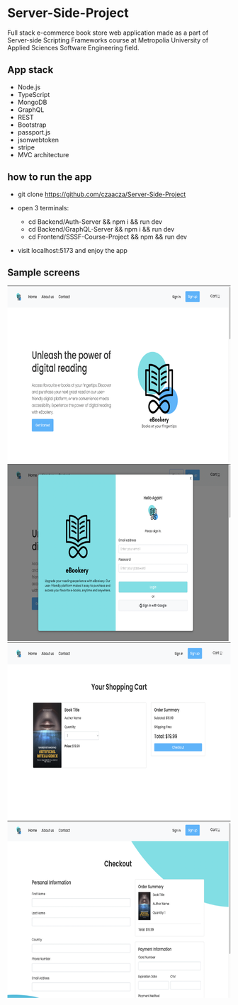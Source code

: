 # Server-Side-Project

Full stack e-commerce book store web application made as a part of Server-side Scripting Frameworks course at Metropolia University of Applied Sciences Software Engineering field.

## App stack
- Node.js
- TypeScript
- MongoDB
- GraphQL
- REST
- Bootstrap
- passport.js
- jsonwebtoken
- stripe
- MVC architecture

## how to run the app
- git clone https://github.com/czaacza/Server-Side-Project
- open 3 terminals:
  - cd Backend/Auth-Server && npm i && run dev
  - cd Backend/GraphQL-Server && npm i && run dev
  - cd Frontend/SSSF-Course-Project && npm && run dev
   
- visit localhost:5173 and enjoy the app

  
  



## Sample screens
<img src="https://github.com/czaacza/Server-Side-Project/blob/master/img/home.png" height="400" />
<img src="https://github.com/czaacza/Server-Side-Project/blob/master/img/login.png" height="400" />
<img src="https://github.com/czaacza/Server-Side-Project/blob/master/img/cart.png" height="400" />
<img src="https://github.com/czaacza/Server-Side-Project/blob/master/img/checkout.png" height="400" />
